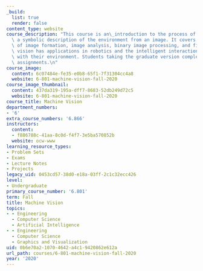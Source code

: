 ```yaml
---
_build:
  list: true
  render: false
content_type: website
course_description: "This course is an\_introduction to the process of generating\
  \ a symbolic description of the environment from an image. It covers the physics\
  \ of image formation, image analysis, binary image processing, and filtering. Machine\
  \ vision has applications in robotics and the intelligent interaction of machines\
  \ with their environment. Students taking the graduate version complete additional\
  \ assignments.\n"
course_image:
  content: 6c07484e-fe35-e0b8-65f1-7f31304cc4a8
  website: 6-801-machine-vision-fall-2020
course_image_thumbnail:
  content: 437da319-195a-dff7-8683-52db249d72c5
  website: 6-801-machine-vision-fall-2020
course_title: Machine Vision
department_numbers:
- '6'
extra_course_numbers: '6.866'
instructors:
  content:
  - f886788c-41aa-8c0d-f4f7-3e5ba570852b
  website: ocw-www
learning_resource_types:
- Problem Sets
- Exams
- Lecture Notes
- Projects
legacy_uid: 0453cd57-38d0-e18a-03ff-2c1c32ecc426
level:
- Undergraduate
primary_course_number: '6.801'
term: Fall
title: Machine Vision
topics:
- - Engineering
  - Computer Science
  - Artificial Intelligence
- - Engineering
  - Computer Science
  - Graphics and Visualization
uid: 0b6e70a2-1070-4642-a4c1-9420862e612a
url_path: courses/6-801-machine-vision-fall-2020
year: '2020'
---
```

